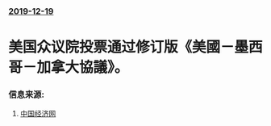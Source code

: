 ### [2019-12-19](/news/2019/12/19/index.md)

##### 
#  美国众议院投票通过修订版《美國－墨西哥－加拿大協議》。 




### 信息来源:

1. [中国经济网](http://intl.ce.cn/sjjj/qy/201912/20/t20191220_33941854.shtml)
